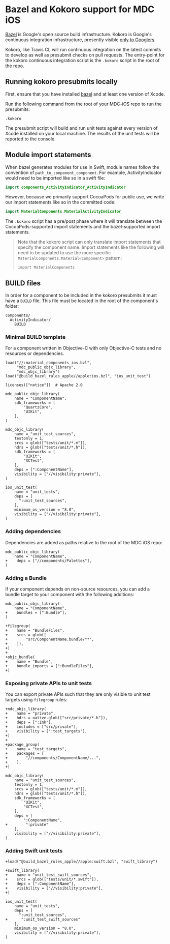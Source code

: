 # Bazel and Kokoro support for MDC iOS

[Bazel](https://bazel.build/) is Google's open source build infrastructure. Kokoro is Google's
continuous integration infrastructure, presently visible
[only to Googlers](http://kokoro.corp.google.com/job/MaterialComponents_iOS/job/macos_external/).

Kokoro, like Travis CI, will run continuous integration on the latest commits to develop as
well as presubmit checks on pull requests. The entry-point for the kokoro continuous integration
script is the `.kokoro` script in the root of the repo.

## Running kokoro presubmits locally

First, ensure that you have installed [bazel](https://docs.bazel.build/versions/master/install-os-x.html)
and at least one version of Xcode.

Run the following command from the root of your MDC-iOS repo to run the presubmits:

```
.kokoro
```

The presubmit script will build and run unit tests against every version of Xcode installed on your
local machine. The results of the unit tests will be reported to the console.

## Module import statements

When bazel generates modules for use in Swift, module names follow the convention of
`path_to_component_component`. For example, ActivityIndicator would need to be imported like so in a
swift file:

```swift
import components_ActivityIndicator_ActivityIndicator
```

However, because we primarily support CocoaPods for public use, we write our import statements like
so in the committed code:

```swift
import MaterialComponents.MaterialActivityIndicator
```

The `.kokoro` script has a pre/post phase where it will translate between the CocoaPods-supported
import statements and the bazel-supported import statements.

> Note that the kokoro script can only translate import statements that specify the component name.
> Import statements like the following will need to be updated to use the more specific
> `MaterialComponents.Material<component>` pattern:
> 
>     import MaterialComponents

## BUILD files

In order for a component to be included in the kokoro presubmits it must have a `BUILD` file. This
file must be located in the root of the component's folder:

```
components/
  ActivityIndicator/
    BUILD
```

### Minimal BUILD template

For a component written in Objective-C with only Objective-C tests and no resources or dependencies.

```
load("//:material_components_ios.bzl",
     "mdc_public_objc_library",
     "mdc_objc_library")
load("@build_bazel_rules_apple//apple:ios.bzl", "ios_unit_test")

licenses(["notice"])  # Apache 2.0

mdc_public_objc_library(
    name = "ComponentName",
    sdk_frameworks = [
        "QuartzCore",
        "UIKit",
    ],
)

mdc_objc_library(
    name = "unit_test_sources",
    testonly = 1,
    srcs = glob(["tests/unit/*.m"]),
    hdrs = glob(["tests/unit/*.h"]),
    sdk_frameworks = [
        "UIKit",
        "XCTest",
    ],
    deps = [":ComponentName"],
    visibility = ["//visibility:private"],
)

ios_unit_test(
    name = "unit_tests",
    deps = [
      ":unit_test_sources",
    ],
    minimum_os_version = "8.0",
    visibility = ["//visibility:private"],
)
```

### Adding dependencies

Dependencies are added as paths relative to the root of the MDC iOS repo:

```
mdc_public_objc_library(
    name = "ComponentName",
+    deps = ["//components/Palettes"],
)

```

### Adding a Bundle

If your component depends on non-source resources, you can add a bundle target to your component
with the following additions:

```
mdc_public_objc_library(
    name = "ComponentName",
+    bundles = [":Bundle"],
)

+filegroup(
+    name = "BundleFiles",
+    srcs = glob([
+        "src/ComponentName.bundle/**",
+    ]),
+)
+
+objc_bundle(
+    name = "Bundle",
+    bundle_imports = [":BundleFiles"],
+)
```

### Exposing private APIs to unit tests

You can export private APIs such that they are only visible to unit test targets using `filegroup`
rules:

```
+mdc_objc_library(
+    name = "private",
+    hdrs = native.glob(["src/private/*.h"]),
+    deps = [":Ink"],
+    includes = ["src/private"],
+    visibility = [":test_targets"],
+)
+
+package_group(
+    name = "test_targets",
+    packages = [
+        "//components/ComponentName/...",
+    ],
+)

mdc_objc_library(
    name = "unit_test_sources",
    testonly = 1,
    srcs = glob(["tests/unit/*.m"]),
    hdrs = glob(["tests/unit/*.h"]),
    sdk_frameworks = [
        "UIKit",
        "XCTest",
    ],
    deps = [
        ":ComponentName",
+        ":private"
    ],
    visibility = ["//visibility:private"],
)
```

### Adding Swift unit tests

```
+load("@build_bazel_rules_apple//apple:swift.bzl", "swift_library")

+swift_library(
+    name = "unit_test_swift_sources",
+    srcs = glob(["tests/unit/*.swift"]),
+    deps = [":ComponentName"],
+    visibility = ["//visibility:private"],
+)

ios_unit_test(
    name = "unit_tests",
    deps = [
      ":unit_test_sources",
+      ":unit_test_swift_sources"
    ],
    minimum_os_version = "8.0",
    visibility = ["//visibility:private"],
)
```
